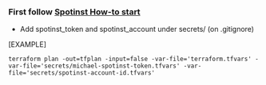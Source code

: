 ### First follow  [Spotinst How-to start](https://api.spotinst.com/provisioning-ci-cd-sdk/provisioning-tools/terraform/installation/)


- Add spotinst_token and spotinst_account under secrets/ (on .gitignore)


[EXAMPLE]

`terraform plan -out=tfplan -input=false -var-file='terraform.tfvars' -var-file='secrets/michael-spotinst-token.tfvars' -var-file='secrets/spotinst-account-id.tfvars'`
